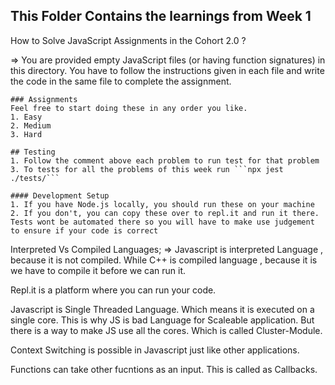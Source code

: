 ## This Folder Contains the learnings from Week 1


How to Solve JavaScript Assignments in the Cohort 2.0 ?

=>  You are provided empty JavaScript files (or having function signatures) in this directory. 
    You have to follow the instructions given in each file and write the code in the same file to complete the assignment.

    ### Assignments
    Feel free to start doing these in any order you like.
    1. Easy
    2. Medium
    3. Hard

    ## Testing
    1. Follow the comment above each problem to run test for that problem
    3. To tests for all the problems of this week run ```npx jest ./tests/```

    #### Development Setup
    1. If you have Node.js locally, you should run these on your machine 
    2. If you don't, you can copy these over to repl.it and run it there. Tests wont be automated there so you will have to make use judgement to ensure if your code is correct


Interpreted Vs Compiled Languages;
=> Javascript is interpreted Language , because it is not compiled. While C++ is compiled language , because it is we have to compile it before we can run it. 

Repl.it is a platform where you can run your code.

Javascript is Single Threaded Language. Which means it is executed on a single core. This is why JS is bad Language for Scaleable application. But there is a way to make JS use all the cores. Which is called Cluster-Module.

Context Switching is possible in Javascript just like other applications. 

Functions can take other fucntions as an input. This is called as Callbacks.



